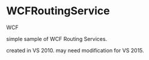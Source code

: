 # WCFRoutingService
WCF 

simple sample of WCF Routing Services. 

created in VS 2010. 
may need modification for VS 2015.
